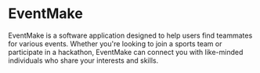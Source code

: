 # EventMake
EventMake is a software application designed to help users find teammates for various events. Whether you're looking to join a sports team or participate in a hackathon, EventMake can connect you with like-minded individuals who share your interests and skills.
